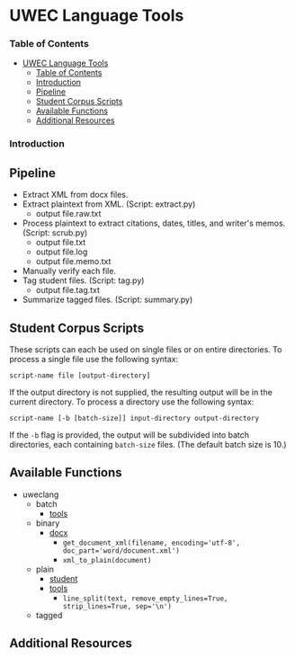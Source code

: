 UWEC Language Tools
===================

### Table of Contents
* [UWEC Language Tools](#uwec-language-tools)
	* [Table of Contents](#table-of-contents)
	* [Introduction](#introduction)
	* [Pipeline](#pipeline)
	* [Student Corpus Scripts](#student-corpus-scripts)
	* [Available Functions](#available-functions)
	* [Additional Resources](#additional-resources)

### Introduction



Pipeline
--------

* Extract XML from docx files.
* Extract plaintext from XML. (Script: extract.py)
  - output file.raw.txt
* Process plaintext to extract citations, dates, titles, and writer's memos. (Script: scrub.py)
  - output file.txt
  - output file.log
  - output file.memo.txt
* Manually verify each file.
* Tag student files. (Script: tag.py)
  - output file.tag.txt
* Summarize tagged files. (Script: summary.py)

Student Corpus Scripts
----------------------

These scripts can each be used on single files or on entire directories. To process a single file use the following syntax:

	script-name file [output-directory]

If the output directory is not supplied, the resulting output will be in the current directory. To process a directory use the following syntax:

	script-name [-b [batch-size]] input-directory output-directory

If the `-b` flag is provided, the output will be subdivided into batch directories, each containing `batch-size` files. (The default batch size is 10.)


Available Functions
-----------------------------

* uweclang
  * batch
    * [tools](uweclang/batch/tools.py)
  * binary
    * [docx](uweclang/binary/docx.py)
      - `get_document_xml(filename, encoding='utf-8', doc_part='word/document.xml')`
      - `xml_to_plain(document)`
  * plain
    * [student](uweclang/plain/student.py)
    * [tools](uweclang/plain/tools.pu)
      - `line_split(text, remove_empty_lines=True, strip_lines=True, sep='\n')`
  * tagged


Additional Resources
--------------------